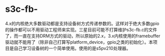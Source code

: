 # s3c-fb-
4.x的内核绝大多数驱动都是支持设备树方式传递参数的。这样对于绝大多数gpio的操作都可以不用驱动工程师来实现。三星目前可能不打算维护s3c-fb.c的文件了，而一直在支持DRM方式的驱动，所以原始的2.x，3.x内核使用的framebuffer驱动就不能用了（除非自己打算写platform_device，gpio之类的初始化）。本项目是自己学习设备树的一个简单使用。使用的是s5pv210处理器。
